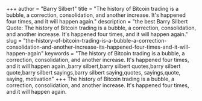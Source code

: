 +++
author = "Barry Silbert"
title = "The history of Bitcoin trading is a bubble, a correction, consolidation, and another increase. It's happened four times, and it will happen again."
description = "the best Barry Silbert Quote: The history of Bitcoin trading is a bubble, a correction, consolidation, and another increase. It's happened four times, and it will happen again."
slug = "the-history-of-bitcoin-trading-is-a-bubble-a-correction-consolidation-and-another-increase-its-happened-four-times-and-it-will-happen-again"
keywords = "The history of Bitcoin trading is a bubble, a correction, consolidation, and another increase. It's happened four times, and it will happen again.,barry silbert,barry silbert quotes,barry silbert quote,barry silbert sayings,barry silbert saying,quotes, sayings,quote, saying, motivation"
+++
The history of Bitcoin trading is a bubble, a correction, consolidation, and another increase. It's happened four times, and it will happen again.
